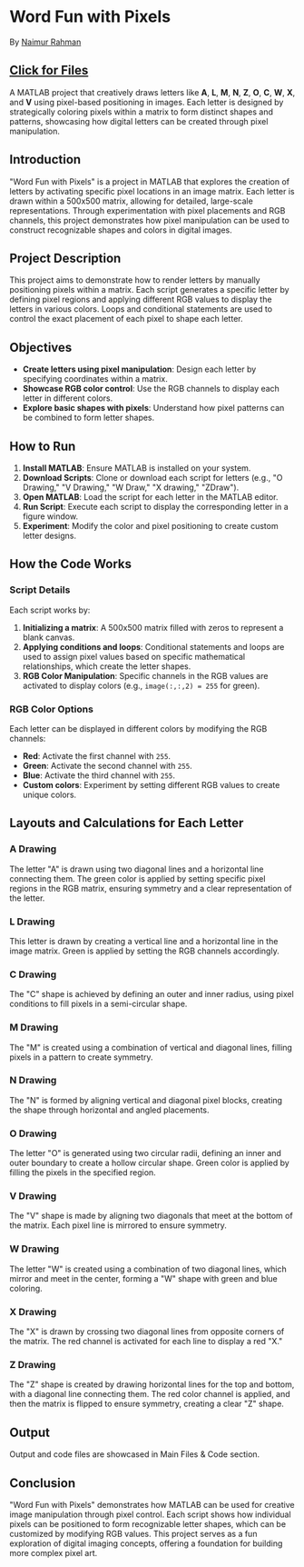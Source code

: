 # Word Fun with Pixels
By [Naimur Rahman](https://github.com/nayeem-rafi)

## [Click for Files](https://drive.google.com/drive/folders/1eOz8DStuYFjj4GVER_mqZnWJsUuunMoy?usp=drive_link)
A MATLAB project that creatively draws letters like **A**, **L**, **M**, **N**, **Z**, **O**, **C**, **W**, **X**, and **V** using pixel-based positioning in images. Each letter is designed by strategically coloring pixels within a matrix to form distinct shapes and patterns, showcasing how digital letters can be created through pixel manipulation.

## Introduction

"Word Fun with Pixels" is a project in MATLAB that explores the creation of letters by activating specific pixel locations in an image matrix. Each letter is drawn within a 500x500 matrix, allowing for detailed, large-scale representations. Through experimentation with pixel placements and RGB channels, this project demonstrates how pixel manipulation can be used to construct recognizable shapes and colors in digital images.

## Project Description

This project aims to demonstrate how to render letters by manually positioning pixels within a matrix. Each script generates a specific letter by defining pixel regions and applying different RGB values to display the letters in various colors. Loops and conditional statements are used to control the exact placement of each pixel to shape each letter.

## Objectives
- **Create letters using pixel manipulation**: Design each letter by specifying coordinates within a matrix.
- **Showcase RGB color control**: Use the RGB channels to display each letter in different colors.
- **Explore basic shapes with pixels**: Understand how pixel patterns can be combined to form letter shapes.

## How to Run
1. **Install MATLAB**: Ensure MATLAB is installed on your system.
2. **Download Scripts**: Clone or download each script for letters (e.g., "O Drawing," "V Drawing," "W Draw," "X drawing," "ZDraw").
3. **Open MATLAB**: Load the script for each letter in the MATLAB editor.
4. **Run Script**: Execute each script to display the corresponding letter in a figure window.
5. **Experiment**: Modify the color and pixel positioning to create custom letter designs.

## How the Code Works

### Script Details
Each script works by:
1. **Initializing a matrix**: A 500x500 matrix filled with zeros to represent a blank canvas.
2. **Applying conditions and loops**: Conditional statements and loops are used to assign pixel values based on specific mathematical relationships, which create the letter shapes.
3. **RGB Color Manipulation**: Specific channels in the RGB values are activated to display colors (e.g., `image(:,:,2) = 255` for green).

### RGB Color Options
Each letter can be displayed in different colors by modifying the RGB channels:
- **Red**: Activate the first channel with `255`.
- **Green**: Activate the second channel with `255`.
- **Blue**: Activate the third channel with `255`.
- **Custom colors**: Experiment by setting different RGB values to create unique colors.

## Layouts and Calculations for Each Letter

### A Drawing
The letter "A" is drawn using two diagonal lines and a horizontal line connecting them. The green color is applied by setting specific pixel regions in the RGB matrix, ensuring symmetry and a clear representation of the letter.

### L Drawing
This letter is drawn by creating a vertical line and a horizontal line in the image matrix. Green is applied by setting the RGB channels accordingly.

### C Drawing
The "C" shape is achieved by defining an outer and inner radius, using pixel conditions to fill pixels in a semi-circular shape.

### M Drawing
The "M" is created using a combination of vertical and diagonal lines, filling pixels in a pattern to create symmetry.

### N Drawing
The "N" is formed by aligning vertical and diagonal pixel blocks, creating the shape through horizontal and angled placements.

### O Drawing
The letter "O" is generated using two circular radii, defining an inner and outer boundary to create a hollow circular shape. Green color is applied by filling the pixels in the specified region.

### V Drawing
The "V" shape is made by aligning two diagonals that meet at the bottom of the matrix. Each pixel line is mirrored to ensure symmetry.

### W Drawing
The letter "W" is created using a combination of two diagonal lines, which mirror and meet in the center, forming a "W" shape with green and blue coloring.

### X Drawing
The "X" is drawn by crossing two diagonal lines from opposite corners of the matrix. The red channel is activated for each line to display a red "X."

### Z Drawing
The "Z" shape is created by drawing horizontal lines for the top and bottom, with a diagonal line connecting them. The red color channel is applied, and then the matrix is flipped to ensure symmetry, creating a clear "Z" shape.

## Output 
Output and code files are showcased in Main Files & Code section.

## Conclusion

"Word Fun with Pixels" demonstrates how MATLAB can be used for creative image manipulation through pixel control. Each script shows how individual pixels can be positioned to form recognizable letter shapes, which can be customized by modifying RGB values. This project serves as a fun exploration of digital imaging concepts, offering a foundation for building more complex pixel art.
